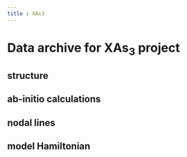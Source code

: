```yaml
---
title : XAs3
---
```


# Data archive for XAs<sub>3</sub> project

## structure

## ab-initio calculations

## nodal lines

## model Hamiltonian
